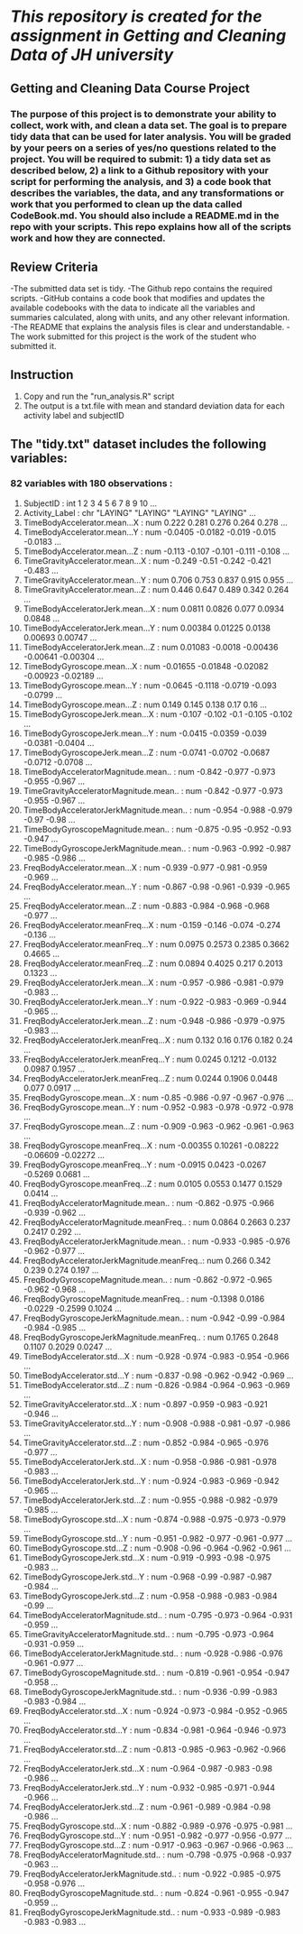 # *This repository is created for the assignment in Getting and Cleaning Data of JH university*

## Getting and Cleaning Data Course Project
### The purpose of this project is to demonstrate your ability to collect, work with, and clean a data set. The goal is to prepare tidy data that can be used for later analysis. You will be graded by your peers on a series of yes/no questions related to the project. You will be required to submit: 1) a tidy data set as described below, 2) a link to a Github repository with your script for performing the analysis, and 3) a code book that describes the variables, the data, and any transformations or work that you performed to clean up the data called CodeBook.md. You should also include a README.md in the repo with your scripts. This repo explains how all of the scripts work and how they are connected.

## Review Criteria 
-The submitted data set is tidy.
-The Github repo contains the required scripts.
-GitHub contains a code book that modifies and updates the available codebooks with the data to indicate all the variables and summaries calculated, along with units, and any other relevant information.
-The README that explains the analysis files is clear and understandable.
-The work submitted for this project is the work of the student who submitted it.

## Instruction
1. Copy and run the "run_analysis.R" script
2. The output is a txt.file with mean and standard deviation data for each activity label and subjectID

## The "tidy.txt" dataset includes the following variables:
### 82 variables with 180 observations :
1. SubjectID                                  : int  1 2 3 4 5 6 7 8 9 10 ...
2. Activity_Label                             : chr  "LAYING" "LAYING" "LAYING" "LAYING" ...
3. TimeBodyAccelerator.mean...X               : num  0.222 0.281 0.276 0.264 0.278 ...
4. TimeBodyAccelerator.mean...Y               : num  -0.0405 -0.0182 -0.019 -0.015 -0.0183 ...
5. TimeBodyAccelerator.mean...Z               : num  -0.113 -0.107 -0.101 -0.111 -0.108 ...
6. TimeGravityAccelerator.mean...X            : num  -0.249 -0.51 -0.242 -0.421 -0.483 ...
7. TimeGravityAccelerator.mean...Y            : num  0.706 0.753 0.837 0.915 0.955 ...
8. TimeGravityAccelerator.mean...Z            : num  0.446 0.647 0.489 0.342 0.264 ...
9. TimeBodyAcceleratorJerk.mean...X           : num  0.0811 0.0826 0.077 0.0934 0.0848 ...
10. TimeBodyAcceleratorJerk.mean...Y           : num  0.00384 0.01225 0.0138 0.00693 0.00747 ...
11. TimeBodyAcceleratorJerk.mean...Z           : num  0.01083 -0.0018 -0.00436 -0.00641 -0.00304 ...
12. TimeBodyGyroscope.mean...X                 : num  -0.01655 -0.01848 -0.02082 -0.00923 -0.02189 ...
13. TimeBodyGyroscope.mean...Y                 : num  -0.0645 -0.1118 -0.0719 -0.093 -0.0799 ...
14. TimeBodyGyroscope.mean...Z                 : num  0.149 0.145 0.138 0.17 0.16 ...
15. TimeBodyGyroscopeJerk.mean...X             : num  -0.107 -0.102 -0.1 -0.105 -0.102 ...
16. TimeBodyGyroscopeJerk.mean...Y             : num  -0.0415 -0.0359 -0.039 -0.0381 -0.0404 ...
17. TimeBodyGyroscopeJerk.mean...Z             : num  -0.0741 -0.0702 -0.0687 -0.0712 -0.0708 ...
18. TimeBodyAcceleratorMagnitude.mean..        : num  -0.842 -0.977 -0.973 -0.955 -0.967 ...
19. TimeGravityAcceleratorMagnitude.mean..     : num  -0.842 -0.977 -0.973 -0.955 -0.967 ...
20. TimeBodyAcceleratorJerkMagnitude.mean..    : num  -0.954 -0.988 -0.979 -0.97 -0.98 ...
21. TimeBodyGyroscopeMagnitude.mean..          : num  -0.875 -0.95 -0.952 -0.93 -0.947 ...
22. TimeBodyGyroscopeJerkMagnitude.mean..      : num  -0.963 -0.992 -0.987 -0.985 -0.986 ...
23. FreqBodyAccelerator.mean...X               : num  -0.939 -0.977 -0.981 -0.959 -0.969 ...
24. FreqBodyAccelerator.mean...Y               : num  -0.867 -0.98 -0.961 -0.939 -0.965 ...
25. FreqBodyAccelerator.mean...Z               : num  -0.883 -0.984 -0.968 -0.968 -0.977 ...
26. FreqBodyAccelerator.meanFreq...X           : num  -0.159 -0.146 -0.074 -0.274 -0.136 ...
27. FreqBodyAccelerator.meanFreq...Y           : num  0.0975 0.2573 0.2385 0.3662 0.4665 ...
28. FreqBodyAccelerator.meanFreq...Z           : num  0.0894 0.4025 0.217 0.2013 0.1323 ...
29. FreqBodyAcceleratorJerk.mean...X           : num  -0.957 -0.986 -0.981 -0.979 -0.983 ...
30. FreqBodyAcceleratorJerk.mean...Y           : num  -0.922 -0.983 -0.969 -0.944 -0.965 ...
31. FreqBodyAcceleratorJerk.mean...Z           : num  -0.948 -0.986 -0.979 -0.975 -0.983 ...
32. FreqBodyAcceleratorJerk.meanFreq...X       : num  0.132 0.16 0.176 0.182 0.24 ...
33. FreqBodyAcceleratorJerk.meanFreq...Y       : num  0.0245 0.1212 -0.0132 0.0987 0.1957 ...
34. FreqBodyAcceleratorJerk.meanFreq...Z       : num  0.0244 0.1906 0.0448 0.077 0.0917 ...
35. FreqBodyGyroscope.mean...X                 : num  -0.85 -0.986 -0.97 -0.967 -0.976 ...
36. FreqBodyGyroscope.mean...Y                 : num  -0.952 -0.983 -0.978 -0.972 -0.978 ...
37. FreqBodyGyroscope.mean...Z                 : num  -0.909 -0.963 -0.962 -0.961 -0.963 ...
38. FreqBodyGyroscope.meanFreq...X             : num  -0.00355 0.10261 -0.08222 -0.06609 -0.02272 ...
39. FreqBodyGyroscope.meanFreq...Y             : num  -0.0915 0.0423 -0.0267 -0.5269 0.0681 ...
40. FreqBodyGyroscope.meanFreq...Z             : num  0.0105 0.0553 0.1477 0.1529 0.0414 ...
41. FreqBodyAcceleratorMagnitude.mean..        : num  -0.862 -0.975 -0.966 -0.939 -0.962 ...
42. FreqBodyAcceleratorMagnitude.meanFreq..    : num  0.0864 0.2663 0.237 0.2417 0.292 ...
43. FreqBodyAcceleratorJerkMagnitude.mean..    : num  -0.933 -0.985 -0.976 -0.962 -0.977 ...
44. FreqBodyAcceleratorJerkMagnitude.meanFreq..: num  0.266 0.342 0.239 0.274 0.197 ...
45. FreqBodyGyroscopeMagnitude.mean..          : num  -0.862 -0.972 -0.965 -0.962 -0.968 ...
46. FreqBodyGyroscopeMagnitude.meanFreq..      : num  -0.1398 0.0186 -0.0229 -0.2599 0.1024 ...
47. FreqBodyGyroscopeJerkMagnitude.mean..      : num  -0.942 -0.99 -0.984 -0.984 -0.985 ...
48. FreqBodyGyroscopeJerkMagnitude.meanFreq..  : num  0.1765 0.2648 0.1107 0.2029 0.0247 ...
49. TimeBodyAccelerator.std...X                : num  -0.928 -0.974 -0.983 -0.954 -0.966 ...
50. TimeBodyAccelerator.std...Y                : num  -0.837 -0.98 -0.962 -0.942 -0.969 ...
51. TimeBodyAccelerator.std...Z                : num  -0.826 -0.984 -0.964 -0.963 -0.969 ...
52. TimeGravityAccelerator.std...X             : num  -0.897 -0.959 -0.983 -0.921 -0.946 ...
53. TimeGravityAccelerator.std...Y             : num  -0.908 -0.988 -0.981 -0.97 -0.986 ...
54. TimeGravityAccelerator.std...Z             : num  -0.852 -0.984 -0.965 -0.976 -0.977 ...
55. TimeBodyAcceleratorJerk.std...X            : num  -0.958 -0.986 -0.981 -0.978 -0.983 ...
56. TimeBodyAcceleratorJerk.std...Y            : num  -0.924 -0.983 -0.969 -0.942 -0.965 ...
57. TimeBodyAcceleratorJerk.std...Z            : num  -0.955 -0.988 -0.982 -0.979 -0.985 ...
58. TimeBodyGyroscope.std...X                  : num  -0.874 -0.988 -0.975 -0.973 -0.979 ...
59. TimeBodyGyroscope.std...Y                  : num  -0.951 -0.982 -0.977 -0.961 -0.977 ...
60. TimeBodyGyroscope.std...Z                  : num  -0.908 -0.96 -0.964 -0.962 -0.961 ...
61. TimeBodyGyroscopeJerk.std...X              : num  -0.919 -0.993 -0.98 -0.975 -0.983 ...
62. TimeBodyGyroscopeJerk.std...Y              : num  -0.968 -0.99 -0.987 -0.987 -0.984 ...
63. TimeBodyGyroscopeJerk.std...Z              : num  -0.958 -0.988 -0.983 -0.984 -0.99 ...
64. TimeBodyAcceleratorMagnitude.std..         : num  -0.795 -0.973 -0.964 -0.931 -0.959 ...
65. TimeGravityAcceleratorMagnitude.std..      : num  -0.795 -0.973 -0.964 -0.931 -0.959 ...
66. TimeBodyAcceleratorJerkMagnitude.std..     : num  -0.928 -0.986 -0.976 -0.961 -0.977 ...
67. TimeBodyGyroscopeMagnitude.std..           : num  -0.819 -0.961 -0.954 -0.947 -0.958 ...
68. TimeBodyGyroscopeJerkMagnitude.std..       : num  -0.936 -0.99 -0.983 -0.983 -0.984 ...
69. FreqBodyAccelerator.std...X                : num  -0.924 -0.973 -0.984 -0.952 -0.965 ...
70. FreqBodyAccelerator.std...Y                : num  -0.834 -0.981 -0.964 -0.946 -0.973 ...
71. FreqBodyAccelerator.std...Z                : num  -0.813 -0.985 -0.963 -0.962 -0.966 ...
72. FreqBodyAcceleratorJerk.std...X            : num  -0.964 -0.987 -0.983 -0.98 -0.986 ...
73. FreqBodyAcceleratorJerk.std...Y            : num  -0.932 -0.985 -0.971 -0.944 -0.966 ...
74. FreqBodyAcceleratorJerk.std...Z            : num  -0.961 -0.989 -0.984 -0.98 -0.986 ...
75. FreqBodyGyroscope.std...X                  : num  -0.882 -0.989 -0.976 -0.975 -0.981 ...
76. FreqBodyGyroscope.std...Y                  : num  -0.951 -0.982 -0.977 -0.956 -0.977 ...
77. FreqBodyGyroscope.std...Z                  : num  -0.917 -0.963 -0.967 -0.966 -0.963 ...
78. FreqBodyAcceleratorMagnitude.std..         : num  -0.798 -0.975 -0.968 -0.937 -0.963 ...
80. FreqBodyAcceleratorJerkMagnitude.std..     : num  -0.922 -0.985 -0.975 -0.958 -0.976 ...
81. FreqBodyGyroscopeMagnitude.std..           : num  -0.824 -0.961 -0.955 -0.947 -0.959 ...
82. FreqBodyGyroscopeJerkMagnitude.std..       : num  -0.933 -0.989 -0.983 -0.983 -0.983 ...
